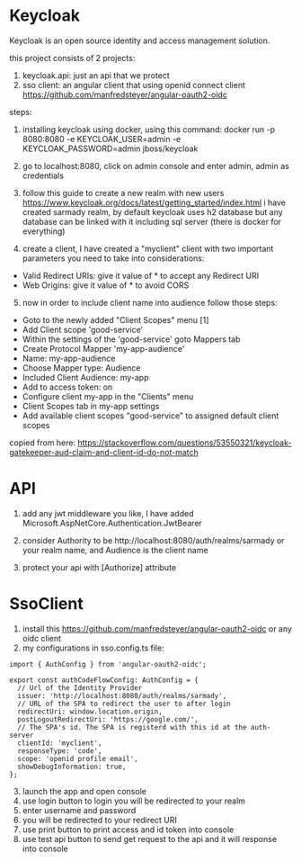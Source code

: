 # Keycloak
Keycloak is an open source identity and access management solution.

this project consists of 2 projects:
1. keycloak.api: just an api that we protect
2. sso client: an angular client that using openid connect client https://github.com/manfredsteyer/angular-oauth2-oidc

steps:

1. installing keycloak using docker, using this command: 
docker run -p 8080:8080 -e KEYCLOAK_USER=admin -e KEYCLOAK_PASSWORD=admin jboss/keycloak

2. go to localhost:8080, click on admin console and enter admin, admin as credentials 

3. follow this guide to create a new realm with new users https://www.keycloak.org/docs/latest/getting_started/index.html i have created sarmady realm, by default keycloak uses h2 database but any database can be linked with it including sql server (there is docker for everything)

4. create a client, I have created a "myclient" client with two important parameters you need to take into considerations:

- Valid Redirect URIs: give it value of * to accept any Redirect URI
- Web Origins: give it value of * to avoid CORS

5. now in order to include client name into audience follow those steps:

- Goto to the newly added "Client Scopes" menu [1]
- Add Client scope 'good-service'
- Within the settings of the 'good-service' goto Mappers tab
- Create Protocol Mapper 'my-app-audience'
- Name: my-app-audience
- Choose Mapper type: Audience
- Included Client Audience: my-app
- Add to access token: on
- Configure client my-app in the "Clients" menu
- Client Scopes tab in my-app settings
- Add available client scopes "good-service" to assigned default client scopes

copied from here: https://stackoverflow.com/questions/53550321/keycloak-gatekeeper-aud-claim-and-client-id-do-not-match

# API

1. add any jwt middleware you like, I have added Microsoft.AspNetCore.Authentication.JwtBearer
2. consider Authority to be http://localhost:8080/auth/realms/sarmady or your realm name, and Audience is the client name

3. protect your api with [Authorize] attribute

# SsoClient

1. install this https://github.com/manfredsteyer/angular-oauth2-oidc or any oidc client 
2. my configurations in sso.config.ts file:
```
import { AuthConfig } from 'angular-oauth2-oidc';

export const authCodeFlowConfig: AuthConfig = {
  // Url of the Identity Provider
  issuer: 'http://localhost:8080/auth/realms/sarmady',
  // URL of the SPA to redirect the user to after login
  redirectUri: window.location.origin,
  postLogoutRedirectUri: 'https://google.com/',
  // The SPA's id. The SPA is registerd with this id at the auth-server
  clientId: 'myclient',
  responseType: 'code',
  scope: 'openid profile email',
  showDebugInformation: true,
};

```
3. launch the app and open console
4. use login button to login you will be redirected to your realm
5. enter username and password
6. you will be redirected to your redirect URI
7. use print button to print access and id token into console
8. use test api button to send get request to the api and it will response into console